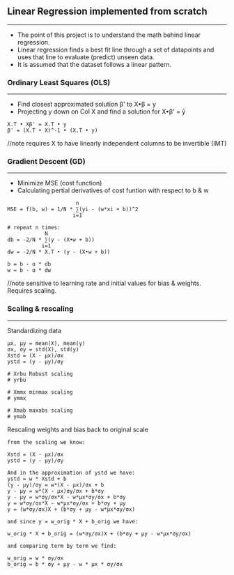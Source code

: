 ## Linear Regression implemented from scratch
___

- The point of this project is to understand the math behind linear regression. 
- Linear regression finds a best fit line through a set of datapoints and uses that line to evaluate (predict) unseen data. 
- It is assumed that the dataset follows a linear pattern.


### Ordinary Least Squares (OLS)
___
* Find closest approximated solution β' to X•β = y
* Projecting y down on Col X and find a solution for X•β' = ŷ
```
X.T • Xβ' = X.T • y
β' = (X.T • X)^-1 • (X.T • y)
```
//note requires X to have linearly independent columns to be invertible (IMT)


### Gradient Descent (GD)
___
* Minimize MSE (cost function) 
* Calculating pertial derivatives of cost funtion with respect to b & w
```
                      n
MSE = f(b, w) = 1/N * ∑(yi - (w*xi + b))^2
                     i=1

# repeat n times:
            N
db = -2/N * ∑(y - (X•w + b))
           i=1
dw = -2/N * X.T • (y - (X•w + b))

b = b - ɑ * db
w = b - ɑ * dw
```
//note sensitive to learning rate and initial values for bias & weights. Requires scaling.


### Scaling & rescaling 
___
Standardizing data
```
µx, µy = mean(X), mean(y)
σx, σy = std(X), std(y) 
Xstd = (X - µx)/σx
ystd = (y - µy)/σy

# Xrbu Robust scaling
# yrbu

# Xmmx minmax scaling
# ymmx

# Xmab maxabs scaling
# ymab
```

Rescaling weights and bias back to original scale
```
from the scaling we know:

Xstd = (X - µx)/σx
ystd = (y - µy)/σy

And in the approximation of ystd we have:
ystd = w * Xstd + b
(y - µy)/σy = w*(X - µx)/σx + b
y - µy = w*(X - µx)σy/σx + b*σy
y - µy = w*σy/σx*X - w*µx*σy/σx + b*σy
y = w*σy/σx*X - w*µx*σy/σx + b*σy + µy
y = (w*σy/σx)X + (b*σy + µy - w*µx*σy/σx)

and since y = w_orig * X + b_orig we have:

w_orig * X + b_orig = (w*σy/σx)X + (b*σy + µy - w*µx*σy/σx)

and comparing term by term we find:

w_orig = w * σy/σx
b_orig = b * σy + µy - w * µx * σy/σx
```



